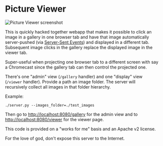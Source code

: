 Picture Viewer
==============

![Picture Viewer screenshot](http://i.imgur.com/VHwKSt0.png)

This is quickly hacked together webapp that makes it possible to click an image
in a gallery in one browser tab and have that image automatically server-pushed
(via [Server-Sent Events](http://dev.w3.org/html5/eventsource/)) and displayed
in a different tab. Subsequent image clicks in the gallery replace the displayed
image in the viewer tab.

Super-useful when projecting one browser tab to a different screen with say a
Chromecast since the gallery tab can then control the projected one.

There's one "admin" view (`/gallery` handler) and one "display" view
(`/viewer` handler). Provide a path an image folder. The server will recursively
collect all images in that folder hierarchy.

Example:

```shell
./server.py --images_folder=./test_images
```

Then go to <http://localhost:8080/gallery> for the admin view and to
<http://localhost:8080/viewer> for the viewer page.

This code is provided on a "works for me" basis and an Apache v2 license.

For the love of god, don't expose this server to the Internet.
